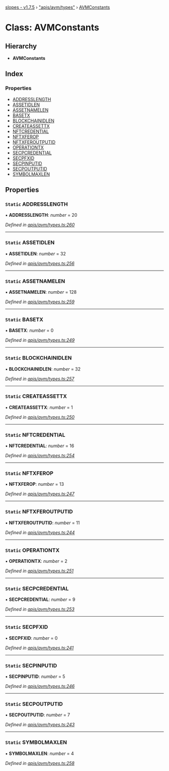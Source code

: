 [slopes - v1.7.5](../README.md) › ["apis/avm/types"](../modules/_apis_avm_types_.md) › [AVMConstants](_apis_avm_types_.avmconstants.md)

# Class: AVMConstants

## Hierarchy

* **AVMConstants**

## Index

### Properties

* [ADDRESSLENGTH](_apis_avm_types_.avmconstants.md#static-addresslength)
* [ASSETIDLEN](_apis_avm_types_.avmconstants.md#static-assetidlen)
* [ASSETNAMELEN](_apis_avm_types_.avmconstants.md#static-assetnamelen)
* [BASETX](_apis_avm_types_.avmconstants.md#static-basetx)
* [BLOCKCHAINIDLEN](_apis_avm_types_.avmconstants.md#static-blockchainidlen)
* [CREATEASSETTX](_apis_avm_types_.avmconstants.md#static-createassettx)
* [NFTCREDENTIAL](_apis_avm_types_.avmconstants.md#static-nftcredential)
* [NFTXFEROP](_apis_avm_types_.avmconstants.md#static-nftxferop)
* [NFTXFEROUTPUTID](_apis_avm_types_.avmconstants.md#static-nftxferoutputid)
* [OPERATIONTX](_apis_avm_types_.avmconstants.md#static-operationtx)
* [SECPCREDENTIAL](_apis_avm_types_.avmconstants.md#static-secpcredential)
* [SECPFXID](_apis_avm_types_.avmconstants.md#static-secpfxid)
* [SECPINPUTID](_apis_avm_types_.avmconstants.md#static-secpinputid)
* [SECPOUTPUTID](_apis_avm_types_.avmconstants.md#static-secpoutputid)
* [SYMBOLMAXLEN](_apis_avm_types_.avmconstants.md#static-symbolmaxlen)

## Properties

### `Static` ADDRESSLENGTH

▪ **ADDRESSLENGTH**: *number* = 20

*Defined in [apis/avm/types.ts:260](https://github.com/ava-labs/slopes/blob/be20cee/src/apis/avm/types.ts#L260)*

___

### `Static` ASSETIDLEN

▪ **ASSETIDLEN**: *number* = 32

*Defined in [apis/avm/types.ts:256](https://github.com/ava-labs/slopes/blob/be20cee/src/apis/avm/types.ts#L256)*

___

### `Static` ASSETNAMELEN

▪ **ASSETNAMELEN**: *number* = 128

*Defined in [apis/avm/types.ts:259](https://github.com/ava-labs/slopes/blob/be20cee/src/apis/avm/types.ts#L259)*

___

### `Static` BASETX

▪ **BASETX**: *number* = 0

*Defined in [apis/avm/types.ts:249](https://github.com/ava-labs/slopes/blob/be20cee/src/apis/avm/types.ts#L249)*

___

### `Static` BLOCKCHAINIDLEN

▪ **BLOCKCHAINIDLEN**: *number* = 32

*Defined in [apis/avm/types.ts:257](https://github.com/ava-labs/slopes/blob/be20cee/src/apis/avm/types.ts#L257)*

___

### `Static` CREATEASSETTX

▪ **CREATEASSETTX**: *number* = 1

*Defined in [apis/avm/types.ts:250](https://github.com/ava-labs/slopes/blob/be20cee/src/apis/avm/types.ts#L250)*

___

### `Static` NFTCREDENTIAL

▪ **NFTCREDENTIAL**: *number* = 16

*Defined in [apis/avm/types.ts:254](https://github.com/ava-labs/slopes/blob/be20cee/src/apis/avm/types.ts#L254)*

___

### `Static` NFTXFEROP

▪ **NFTXFEROP**: *number* = 13

*Defined in [apis/avm/types.ts:247](https://github.com/ava-labs/slopes/blob/be20cee/src/apis/avm/types.ts#L247)*

___

### `Static` NFTXFEROUTPUTID

▪ **NFTXFEROUTPUTID**: *number* = 11

*Defined in [apis/avm/types.ts:244](https://github.com/ava-labs/slopes/blob/be20cee/src/apis/avm/types.ts#L244)*

___

### `Static` OPERATIONTX

▪ **OPERATIONTX**: *number* = 2

*Defined in [apis/avm/types.ts:251](https://github.com/ava-labs/slopes/blob/be20cee/src/apis/avm/types.ts#L251)*

___

### `Static` SECPCREDENTIAL

▪ **SECPCREDENTIAL**: *number* = 9

*Defined in [apis/avm/types.ts:253](https://github.com/ava-labs/slopes/blob/be20cee/src/apis/avm/types.ts#L253)*

___

### `Static` SECPFXID

▪ **SECPFXID**: *number* = 0

*Defined in [apis/avm/types.ts:241](https://github.com/ava-labs/slopes/blob/be20cee/src/apis/avm/types.ts#L241)*

___

### `Static` SECPINPUTID

▪ **SECPINPUTID**: *number* = 5

*Defined in [apis/avm/types.ts:246](https://github.com/ava-labs/slopes/blob/be20cee/src/apis/avm/types.ts#L246)*

___

### `Static` SECPOUTPUTID

▪ **SECPOUTPUTID**: *number* = 7

*Defined in [apis/avm/types.ts:243](https://github.com/ava-labs/slopes/blob/be20cee/src/apis/avm/types.ts#L243)*

___

### `Static` SYMBOLMAXLEN

▪ **SYMBOLMAXLEN**: *number* = 4

*Defined in [apis/avm/types.ts:258](https://github.com/ava-labs/slopes/blob/be20cee/src/apis/avm/types.ts#L258)*
